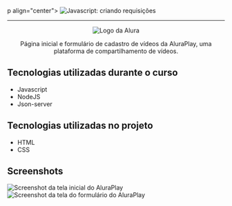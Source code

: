 p align="center"> <img src="https://imgur.com/J3hD21O.png" alt="Javascript: criando requisições"> </p>

<hr>

<p align="center"> <img src="https://github.com/MonicaHillman/aluraplay-requisicoes/blob/main/img/logo.png" alt="Logo da Alura"> </p>
<p align="center">Página inicial e formulário de cadastro de vídeos da AluraPlay, uma plataforma de compartilhamento de vídeos.</p>

## Tecnologias utilizadas durante o curso
* Javascript
* NodeJS
* Json-server

## Tecnologias utilizadas no projeto
* HTML
* CSS

## Screenshots
![Screenshot da tela inicial do AluraPlay](https://imgur.com/aymxEsh.png)
![Screenshot da tela do formulário do AluraPlay](https://imgur.com/ShNADf2.png)

